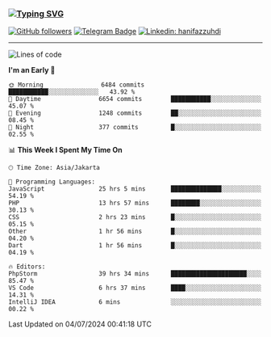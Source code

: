 ### [![Typing SVG](https://readme-typing-svg.herokuapp.com?font=lato&size=22&lines=Hi+There+👋)](https://git.io/typing-svg) 

[![GitHub followers](https://img.shields.io/github/followers/hanifazzuhdi?label=Follow&style=social)](https://github.com/hanifazzuhdi/?tab=follow) 
[![Telegram Badge](https://img.shields.io/badge/-hanif0198-blue?style=social&logo=telegram&link=https://www.t.me/hanif0198/)](https://www.t.me/hanif0198/) 
[![Linkedin: hanifazzuhdi](https://img.shields.io/badge/-hanifazzuhdi-blue?style=flat-square&logo=Linkedin&logoColor=white&link=https://www.linkedin.com/in/hanif-az-zuhdi-69688019b/)](https://www.linkedin.com/in/hanif-az-zuhdi-69688019b/) 

<hr/>

<!--START_SECTION:waka-->
![Lines of code](https://img.shields.io/badge/From%20Hello%20World%20I%27ve%20Written-58.2%20million%20lines%20of%20code-blue)

**I'm an Early 🐤** 

```text
🌞 Morning                6484 commits        ███████████░░░░░░░░░░░░░░   43.92 % 
🌆 Daytime                6654 commits        ███████████░░░░░░░░░░░░░░   45.07 % 
🌃 Evening                1248 commits        ██░░░░░░░░░░░░░░░░░░░░░░░   08.45 % 
🌙 Night                  377 commits         █░░░░░░░░░░░░░░░░░░░░░░░░   02.55 % 
```


📊 **This Week I Spent My Time On** 

```text
🕑︎ Time Zone: Asia/Jakarta

💬 Programming Languages: 
JavaScript               25 hrs 5 mins       ██████████████░░░░░░░░░░░   54.19 % 
PHP                      13 hrs 57 mins      ████████░░░░░░░░░░░░░░░░░   30.13 % 
CSS                      2 hrs 23 mins       █░░░░░░░░░░░░░░░░░░░░░░░░   05.15 % 
Other                    1 hr 56 mins        █░░░░░░░░░░░░░░░░░░░░░░░░   04.20 % 
Dart                     1 hr 56 mins        █░░░░░░░░░░░░░░░░░░░░░░░░   04.19 % 

🔥 Editors: 
PhpStorm                 39 hrs 34 mins      █████████████████████░░░░   85.47 % 
VS Code                  6 hrs 37 mins       ████░░░░░░░░░░░░░░░░░░░░░   14.31 % 
IntelliJ IDEA            6 mins              ░░░░░░░░░░░░░░░░░░░░░░░░░   00.22 % 
```


 Last Updated on 04/07/2024 00:41:18 UTC
<!--END_SECTION:waka-->

